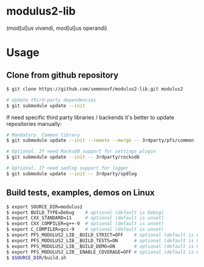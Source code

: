 # modulus2-lib
(mod[ul]us vivendi, mod[ul]us operandi)

# Usage
## Clone from github repository
```sh
$ git clone https://github.com/semenovf/modulus2-lib.git modulus2

# Update third-party dependencies
$ git submodule update --init
```

If need specific third party libraries / backends it's better to update
repositories manually:

```sh
# Mandatory. Common library
$ git submodule update --init --remote --merge -- 3rdparty/pfs/common

# Optional. If need RocksDB support for settings plugin
$ git submodule update --init -- 3rdparty/rocksdb

# Optional. If need spdlog support for logger
$ git submodule update --init -- 3rdparty/spdlog
```

## Build tests, examples, demos on Linux

```sh
$ export SOURCE_DIR=modulus2
$ export BUILD_TYPE=Debug    # optional (default is Debug)
$ export CXX_STANDARD=11     # optional (default is unset)
$ export CXX_COMPILER=g++-9  # optional (default is unset)
$ export C_COMPILER=gcc-9    # optional (default is unset)
$ export PFS_MODULUS2_LIB__BUILD_STRICT=OFF    # optional (default is ON)
$ export PFS_MODULUS2_LIB__BUILD_TESTS=ON      # optional (default is OFF)
$ export PFS_MODULUS2_LIB__BUILD_DEMO=ON       # optional (default is OFF)
$ export PFS_MODULUS2_LIB__ENABLE_COVERAGE=OFF # optional (default is OFF)
$ $SOURCE_DIR/build.sh
```
